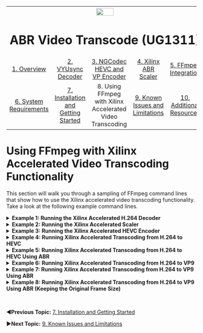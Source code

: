 
<table style="width:100%">
  <tr>
    <th width="100%" colspan="6"><img src="https://www.xilinx.com/content/dam/xilinx/imgs/press/media-kits/corporate/xilinx-logo.png" width="30%"/><h1>ABR Video Transcode (UG1311)</h2>
</th>
  </tr>
  <tr>
    <td align="center"><a href="README.md">1. Overview</a></td>
    <td align="center"><a href="vyusync-decoder.md">2. VYUsync Decoder</a></td>
    <td align="center"><a href="ngcodec-hevc-vp9-encoder.md">3. NGCodec HEVC and VP Encoder</a></td>
    <td align="center"><a href="xilinx-abr-scaler.md">4. Xilinx ABR Scaler</a></td>
    <td align="center"><a href="ffmpeg-integration.md">5. FFmpeg Integration</a></td>
    </tr>
    <tr>
    <td align="center"><a href="system-requirements.md">6. System Requirements</a></td>
    <td align="center"><a href="installation-and-getting-started.md">7. Installation and Getting Started</a></td>
    <td align="center">8. Using FFmpeg with Xilinx Accelerated Video Transcoding</td>
    <td align="center"><a href="known-issues-limitations.md">9. Known Issues and Limitations</a></td>
    <td align="center"><a href="additional-resources.md">10. Additional Resources</td>
  </tr>
</table>

# Using FFmpeg with Xilinx Accelerated Video Transcoding Functionality


This section will walk you through a sampling of FFmpeg command lines that show how to use the Xilinx accelerated video transcoding functionality. Take a look at the following example command lines.  

<details>
<summary><b>Example 1: Running the Xilinx Accelerated H.264 Decoder</b></summary>

## Example 1: Running the Xilinx Accelerated H.264 Decoder

Make sure to configure the device for either VP9 or HEVC encoding. In this case, configure the device for HEVC transcode acceleration with the following command:

`xcdrctl -p HEVC -b U200`

The `xcdrctl` command is a simple Python application, located under `/opt/xilinx/xcdr/bin`. Executing this application writes the configuration file for the HEVC transcoding accelerators in `/var/tmp/xmacfg.yaml`, and subsequently downloads the xclbin to the device.

With the device programmed, you can now decode an elementary H.264 bitstream using the Xilinx accelerated decoder as follows:

`ffmpeg -y -c:v VYUH264 -i input.h264 -vsync 0 output.yuv`

`-c:v VYUH264` preceding the input file indicates that you are using the H.264 Xilinx accelerated decoder to decode the H.264 encoded elementary bitstream. The resulting decoded frames are written as raw video to the output file.

>**:pushpin: NOTE** You can find sample FFmpeg commands in `/opt/xilinx/xcdr/scripts/`.

</details>

<details>
<summary><b>Example 2: Running the Xilinx Accelerated Scaler</b></summary>

## Example 2: Running the Xilinx Accelerated Scaler

The following command line shows how to scale the 1920x1080 uncompressed input frames to 1280x720:

 ```bash
ffmpeg -f rawvideo -pix_fmt yuv420p -s:v 1920x1080 -i input.yuv \
-filter_complex "scale_xma=1: out_1_width=1280:out_1_height=720:[a]" \
-map '[a]' -frames 2000 -f rawvideo -pix_fmt yuv420p -y out.yuv
```

In this evaluation package, the scaler can generate up to four scaled renditions of a single input at a time. This is shown in the command line below:

 ```bash
ffmpeg -f rawvideo -pix_fmt yuv420p -s:v 1920x1080 -i input.yuv  \
-filter_complex "scale_xma=4: \
out_1_width=1280:out_1_height=720: \
out_2_width=848:out_2_height=480: \
out_3_width=640:out_3_height=360: \
out_4_width=424:out_4_height=240[a][b][c][d]" \
-map '[a]' -f rawvideo -pix_fmt yuv420p -y out1.yuv \
-map '[b]' -f rawvideo -pix_fmt yuv420p -y out2.yuv \
-map '[c]' -f rawvideo -pix_fmt yuv420p -y out3.yuv \
-map '[d]' -f rawvideo -pix_fmt yuv420p -y out4.yuv
```

In the above command line, `-filter_complex "scale_xma...[a][b][c][d]"` scales the input frames to an image pyramid of 1280x720, 848x480, 640x360, and 424x240 using the Xilinx ABR scaler. Each of the scaled outputs `[a][b][c][d]` can then, using the `-map '[a]'` command, be referred to individually and written to four output files. `-f rawvideo -pix_fmt yuv420p` indicates that the input frames are raw video, formatted as `yuv420p`, which is a planar YUV 4:2:0 video format. `-s:v 1920x1080` indicates that the resolution of the uncompressed input frames is 1920x1080.
</details>

<details>
<summary><b>Example 3: Running the Xilinx Accelerated HEVC Encoder</b></summary>

## Example 3: Running the Xilinx Accelerated HEVC Encoder

Using the command line below, you can run the Xilinx accelerated HEVC encoder to encode the 1280x720 scaled rendition into an HEVC elementary bitstream.

`ffmpeg -i input.yuv -frames 240 -c:v NGC265 -y out.hevc`

`-c:v NGC265` preceding the output file indicates that you are encoding the raw video using the NGCodec HEVC Xilinx accelerated encoder to an HEVC elementary bitstream file. The standard method for getting the supported options and information about an encoder from FFmpeg is to issue the following command:

`ffmpeg –h encoder=NGC265`

To find the list of available encoders, issue the command:

`ffmpeg --codecs`

In the case of the Xilinx accelerated HEVC encoder, the results are as follows:

```console
Encoder NGC265 [NGCodec H.265 / HEVC]:
    General capabilities: delay threads
    Threading capabilities: auto
    Supported pixel formats: yuv420p
ngc265 AVOptions:
  -aq-mode           <int>        AQ method (from 0 to 1) (default 1)
  -rc-lookahead      <int>        Number of frames to look ahead for frametype and ratecontrol (from 8 to 64) (default 30)
  -idr-period        <int>        IDR Period (from 0 to INT_MAX) (default 0)
  -aq-temp-gain      <int>        Temporal AQ strength. Reduces blocking and blurring in flat and textured areas. (from 50 to 200) (default 100)
  -aq-spat-gain      <int>        Spatial AQ strength. Reduces blocking and blurring in flat and textured areas. (from 50 to 200) (default 100)
  -minQP             <int>        MIN QP for capped VBR (from -12 to 51) (default -12)
```

An overview of all the relevant parameters that control the picture quality of the encoder (including FFmpeg standard controls such as `-b`, and `-g`) is shown in the table below.

| Parameter Name | FFmpeg Command Option | Mininum to Maximum Value Range | Suggested Value |
| :------------------------ |:-------------| :-------| :-------|
| Fixed QP	| -q	| 0-51	| >=15 |
| Min QP        | -minQP | -12-51 | -12 | |
| Bit rate	| -b	| 100K-35M	| Depends on resolution|
| I-Period Interval	| -g	| 0-32767	| 0 |
| AQ Mode	| -aq-mode	| 0-1	| 1|
| Temporal AQ Gain	| -aq-temp-gain | 50-200	| 100|
| Spatial AQ Gain	| -aq-spat-gain	| 50-200	| 100|
| Lookahead Distance	| -rc-lookahead	| 8-30| 	30|
| IDR Period	| -idr-period| 	0-32767| 	0|
</details>

<details>
<summary><b>Example 4: Running Xilinx Accelerated Transcoding from H.264 to HEVC</b></summary>

## Example 4: Running Xilinx Accelerated Transcoding from H.264 to HEVC

As well as running all three accelerators in isolation, you can also put them together in a transcoding pipeline. To transcode a single H.264 encoded elementary bitstream file into an HEVC encoded bitstream file, use the following command line:

`ffmpeg -c:v VYUH264 -r 60 -i input.h264 -frames 100 -c:v NGC265 -g 60 -idr-period 60 -b:v 5000k -r 60 -y output.hevc`

`-c:v VYUH264` preceding the input file indicates that you are using the VYUSync H.264 Xilinx accelerated decoder to decode the H.264 encoded elementary bitstream. `-c:v NGC265` preceding the output file indicates that you are encoding the decoded bitstream using the NGCodec HEVC Xilinx accelerated encoder to an HEVC elementary bitstream file. You are using a bit rate target of 5,000 Kbps (or 5 Mbps) as indicated by `-b:v 5000k`. The IDR period is set to 60 frames with `-idr-period 60`, and the GOP length is set to 60 frames with `-g 60`.
</details>

<details>
<summary><b>Example 5: Running Xilinx Accelerated Transcoding from H.264 to HEVC Using ABR</b></summary>

## Example 5: Running Xilinx Accelerated Transcoding from H.264 to HEVC Using ABR

The following command shows how to transcode a 1920x1080 H.264 encoded elementary bitstream file into four lower resolution HEVC encoded bitstream files.

 ```bash
ffmpeg -c:v VYUH264 -i input.h264 \
-filter_complex "scale_xma=4: \
out_1_width=1280:out_1_height=720: \
out_2_width=848:out_2_height=480: \
out_3_width=640:out_3_height=360: \
out_4_width=424:out_4_height=240[a][b][c][d]" \
-map '[a]' -frames 2000 -c:v NGC265 -g 60 -idr-period 60 -b:v 3000k -r 60 -y out1.hevc \
-map '[b]' -frames 2000 -c:v NGC265 -g 60 -idr-period 60 -b:v 2000k -r 60 -y out2.hevc \
-map '[c]' -frames 2000 -c:v NGC265 -g 60 -idr-period 60 -b:v 1000k -r 60 -y out3.hevc \
-map '[d]' -frames 2000 -c:v NGC265 -g 60 -idr-period 60 -b:v 800k -r 60 -y out4.hevc
```

In the above command line, `-filter_complex "scale_xma...[a][b][c][d]"` is used to scale the decoded frame scales to an image pyramid of 1280x720, 848x480, 640x360, and 424x240 using the Xilinx ABR scaler. Each of the scaled outputs `[a][b][c][d]` can then be referred to individually using the `-map '[a]` command. Each of the outputs is encoded with its own parameters (such as bit rate, GOP length, and so on) to an HEVC elementary bitstream file.
</details>

<details>
<summary><b>Example 6: Running Xilinx Accelerated Transcoding from H.264 to VP9</b></summary>

## Example 6: Running Xilinx Accelerated Transcoding from H.264 to VP9

Now that you are switching from HEVC to VP9 encoding, configure the device for VP9 transcoding with the following command.

`xcdrctl -p VP9 -b U200`

This puts the configuration file for the VP9 transcoding accelerator in the appropriate location, and subsequently downloads and programs the xclbin to the device. If the device is not configured correctly, expect to see the following error:

```console
ERROR: Unable to allocate NGCVP9 encoder session
Error initializing output stream -- Error while opening encoder for output stream - maybe incorrect parameters such as bit_rate, rate, width or height
2018-08-31 13:30:14.729 ERROR    xmares No available kernels of type 'scaler' from vendor NGCodec
2018-08-31 13:30:14.729 ERROR    xmaencoder Failed to allocate free encoder kernel. Return code -3 Conversion failed!
```

With the device correctly configured, you can now transcode a single H.264 encoded elementary bitstream file into a VP9 encoded bitstream file using the following command line:

`ffmpeg -c:v VYUH264 -r 60 -i input.h264 -frames 100 -f rawvideo -c:v NGCVP9 -g 60 -idr-period 60 -b:v 5000k -r 60 -y output.vp9`

The above command line is identical to the command line used for HEVC transcoding, with the exception of indicating through `-c:v NGCVP9` that the NGCodec VP9 encoder is used for encoding the decoded frames.

The supported options for the Xilinx accelerated VP9 encoder can be queried with the following command:

`ffmpeg –h encoder=NGCVP9`

This shows the following results:

```console
Encoder NGCVP9 [NGCodec vp9 ]:
    General capabilities: delay threads
    Threading capabilities: auto
    Supported pixel formats: yuv420p
ngcvp9 AVOptions:
  -aq-mode           <int>        AQ method (from 0 to 1) (default 1)
  -rc-lookahead      <int>        Number of frames to look ahead for frametype and ratecontrol (from 8 to 64) (default 30)
  -idr-period        <int>        IDR Period (from 0 to INT_MAX) (default 0)
  -aq-temp-gain      <int>        Temporal AQ strength. Reduces blocking and blurring in flat and textured areas. (from 50 to 200) (default 100)
  -aq-spat-gain      <int>        Spatial AQ strength. Reduces blocking and blurring in flat and textured areas. (from 50 to 200) (default 100)
  -minQP             <int>        MIN QP for capped VBR (from -12 to 51) (default -12)
```
</details>

<details>
<summary><b>Example 7: Running Xilinx Accelerated Transcoding from H.264 to VP9 Using ABR</summary></b>

## Example 7: Running Xilinx Accelerated Transcoding from H.264 to VP9 Using ABR

The following command shows how to transcode a 1920x1080 H.264 encoded elementary bitstream file into four lower resolution VP9 encoded bitstream files.

 ```bash
ffmpeg -c:v VYUH264 -i input.h264 \
-filter_complex "scale_xma=4: \
out_1_width=1280:out_1_height=720: \
out_2_width=848:out_2_height=480: \
out_3_width=640:out_3_height=360: \
out_4_width=424:out_4_height=240[a][b][c][d]" \
-map '[a]' -frames 2000 -f rawvideo -c:v NGCVP9 -g 60 -idr-period 60 -b:v 3000k -r 60 -y out1.vp9 \
-map '[b]' -frames 2000 -f rawvideo -c:v NGCVP9 -g 60 -idr-period 60 -b:v 2000k -r 60 -y out2.vp9 \
-map '[c]' -frames 2000 -f rawvideo -c:v NGCVP9 -g 60 -idr-period 60 -b:v 1000k -r 60 -y out3.vp9 \
-map '[d]' -frames 2000 -f rawvideo -c:v NGCVP9 -g 60 -idr-period 60 -b:v 800k -r 60 -y out4.vp9
```

This command is again almost identical to the HEVC ABR transcoding command line. Again, `-filter_complex "scale_xma...[a][b][c][d]"` is used to scale the decoded frames to an image pyramid of 1280x720, 848x480, 640x360, and 424x240 using the Xilinx ABR scaler. Each of the scaled outputs `[a][b][c][d]` can then be referred to individually using the `-map '[a]` command. Each of the outputs is encoded with its own parameters (such as bit rate, GOP length, and so on) to a VP9 elementary bitstream file.
</details>

<details>
<summary><b>Example 8: Running Xilinx Accelerated Transcoding from H.264 to VP9 Using ABR (Keeping the Original Frame Size)</summary></b>

## Example 8: Running Xilinx Accelerated Transcoding from H.264 to VP9 Using ABR (Keeping the Original Frame Size)

The following command shows how to transcode a 1920x1080 H.264 encoded elementary bitstream file into four lower resolution VP9 encoded bitstream files while also transcoding the 1920x1080 source into a VP9 encoded bitstream.

 ```bash
ffmpeg -c:v VYUH264 -i input.h264 \
-filter_complex "split=2[a][temp]; \
[temp] scale_xma=4: \
out_1_width=1280:out_1_height=720: \
out_2_width=848:out_2_height=480: \
out_3_width=640:out_3_height=360: \
out_4_width=424:out_4_height=240[b][c][d][e]" \
-map '[a]' -frames 2000 -f rawvideo -c:v NGCVP9 -g 60 -idr-period 60 -b:v 5000k -r 30 -y out1.vp9 \
-map '[b]' -frames 2000 -f rawvideo -c:v NGCVP9 -g 60 -idr-period 60 -b:v 3000k -r 30 -y out2.vp9 \
-map '[c]' -frames 2000 -f rawvideo -c:v NGCVP9 -g 60 -idr-period 60 -b:v 2000k -r 30 -y out3.vp9 \
-map '[d]' -frames 2000 -f rawvideo -c:v NGCVP9 -g 60 -idr-period 60 -b:v 1000k -r 30 -y out4.vp9 \
-map '[e]' -frames 2000 -f rawvideo -c:v NGCVP9 -g 60 -idr-period 60 -b:v 800k -r 30 -y out5.vp9
```

This command is almost identical to the VP9 ABR transcoding command line. You are using `-filter_complex "split[a][temp]"` to split the uncompressed frames into two identical 1920x1080 streams. One of the streams goes to to `scale_xma` to be scaled to the image pyramid of 1280x720, 848x480, 640x360, and 424x240 using the Xilinx ABR scaler. Each of the scaled outputs `[b][c][d][e]` and the remaining split output `[a]` can then, using the `-map '[a]'` command, be referred to individually. Each of the outputs is encoded with its own parameters (such as bit rate, GOP length, and so on) to a VP9 elementary bitstream file. This will only work for frame rates up to 30 fps. Otherwise, the sum of resolutions to encode exceeds the equivalent of 1080p60, which is the maximum supported by the encoder. </details>

 <br>


 :arrow_backward:**Previous Topic:**  [7. Installation and Getting Started](installation-and-getting-started.md)

 :arrow_forward:**Next Topic:**  [9. Known Issues and Limitations](known-issues-limitations.md)
